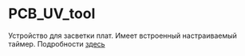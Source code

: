 # PCB_UV_tool
Устройство для засветки плат. Имеет встроенный настраиваемый таймер. Подробности [здесь](https://blog.ditsi.ru/2017/10/blog-post.html)
